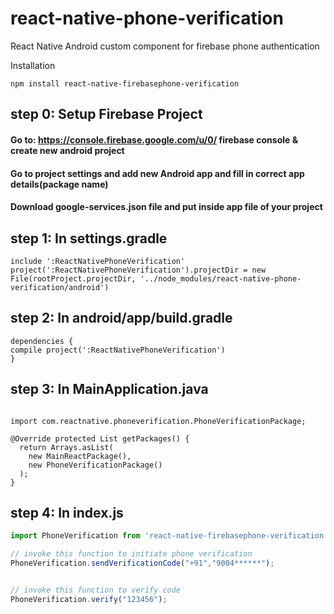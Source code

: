 # react-native-phone-verification
React Native Android custom component for firebase phone authentication

Installation
```
npm install react-native-firebasephone-verification
```

## step 0: Setup Firebase Project

#### Go to: https://console.firebase.google.com/u/0/ firebase console & create new android project
#### Go to project settings and add new Android app and fill in correct app details(package name)
#### Download google-services.json file and put inside app file of your project

## step 1: In settings.gradle
```
include ':ReactNativePhoneVerification'
project(':ReactNativePhoneVerification').projectDir = new File(rootProject.projectDir, '../node_modules/react-native-phone-verification/android')

```

## step 2: In android/app/build.gradle
```
dependencies {
compile project(':ReactNativePhoneVerification')
}
```

## step 3: In MainApplication.java

```

import com.reactnative.phoneverification.PhoneVerificationPackage;

@Override protected List getPackages() {
  return Arrays.asList(
    new MainReactPackage(),
    new PhoneVerificationPackage()
  );
}

```
## step 4: In index.js
```javascript
import PhoneVerification from 'react-native-firebasephone-verification';

// invoke this function to initiate phone verification
PhoneVerification.sendVerificationCode("+91","9004******");


// invoke this function to verify code
PhoneVerification.verify("123456");

```
